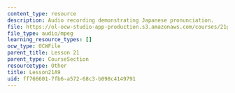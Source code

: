 ```yaml
---
content_type: resource
description: Audio recording demonstrating Japanese pronunciation.
file: https://ol-ocw-studio-app-production.s3.amazonaws.com/courses/21g-504-japanese-iv-spring-2009/ff7666017fb6a57268c3b098c4149791_Lesson21A9.mp3
file_type: audio/mpeg
learning_resource_types: []
ocw_type: OCWFile
parent_title: Lesson 21
parent_type: CourseSection
resourcetype: Other
title: Lesson21A9
uid: ff766601-7fb6-a572-68c3-b098c4149791
---
```

